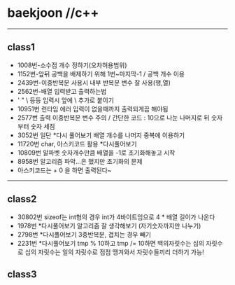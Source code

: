 # baekjoon //c++
---
## class1
- 1008번-소수점 개수 정하기(오차허용범위)
- 1152번-앞뒤 공백을 배제하기 위해 1번~마지막-1 / 공백 개수 이용
- 2439번-이중반복문 사용시 내부 반복문 변수 잘 사용(행,열)
- 2562번-배열 입력받고 출력하는법
- ' " \ 등등 입력시 앞에 \ 추가로 붙이기
- 10951번 런타임 에러 입력이 없을때까지 출력되게끔 해야됨
- 2577번 출력 이중반복문 변수 주의 / 간단한 코드 : 10으로 나눈 나머지로 뒤 숫자부터 숫자 세짐
- 3052번 일단 *다시 풀어보기 배열 개수를 나머지 중복에 이용하기
- 11720번 char, 아스키코드 활용 *다시풀어보기
- 10809번 알파벳 숫자개수만큼 배열을 -1로 초기화해놓고 시작
- 8958번 알고리즘 파악...은 했지만 초기화의 문제
- 아스키코드는 + 0 을 하면 출력된다~
---
## class2
- 30802번 sizeof는 int형의 경우 int가 4바이트임으로 4 * 배열 길이가 나온다
- 1978번 *다시풀어보기 알고리즘 잘 생각해보기 (자기숫자까지만 나누기)
- 2798번 *다시풀어보기 3중반복문, 겹치는 경우 빼기
- 2231번 *다시풀어보기 tmp % 10하고 tmp /= 10하면 백의자릿수는 십의 자릿수로 십의 자릿수는 일의 자릿수로 점점 땡겨와서 자릿수들끼리 더하기 가능!
## class3